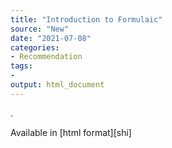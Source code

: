 ```yaml
---
title: "Introduction to Formulaic"
source: "New"
date: "2021-07-08"
categories:
- Recommendation
tags:
- 
output: html_document
---
```


.

<!--more-->

Available in [html format][shi]

[shi1]: https://cran.r-project.org/web/packages/formulaic/vignettes/Introduction-to-formulaic.html